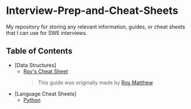 # Interview-Prep-and-Cheat-Sheets
My repository for storing any relevant information, guides, or cheat sheets that I can use for SWE interviews.

## Table of Contents
* [Data Structures]
  - [Roy's Cheat Sheet](DataStructures)
    > This guide was originally made by [Roy Matthew](https://github.com/Varghese77/My-Technical-Interview-Cheat-Sheet)
* [Language Cheat Sheets]
  - [Python](Languages/Python)
